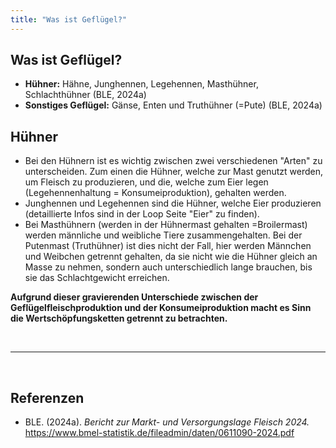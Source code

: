 ```yaml
---
title: "Was ist Geflügel?"
---
```



## Was ist Geflügel?
- **Hühner:** Hähne, Junghennen, Legehennen, Masthühner, Schlachthühner (BLE, 2024a)
- **Sonstiges Geflügel:** Gänse, Enten und Truthühner (=Pute) (BLE, 2024a)


## Hühner
- Bei den Hühnern ist es wichtig zwischen zwei verschiedenen "Arten" zu unterscheiden. Zum einen die Hühner, welche zur Mast genutzt werden, um Fleisch zu produzieren, und die, welche zum Eier legen (Legehennenhaltung = Konsumeiproduktion), gehalten werden. 
- Junghennen und Legehennen sind die Hühner, welche Eier produzieren (detaillierte Infos sind in der Loop Seite "Eier" zu finden).
- Bei Masthühnern (werden in der Hühnermast gehalten =Broilermast) werden männliche und weibliche Tiere zusammengehalten. Bei der Putenmast (Truthühner) ist dies nicht der Fall, hier werden Männchen und Weibchen getrennt gehalten, da sie nicht wie die Hühner gleich an Masse zu nehmen, sondern auch unterschiedlich lange brauchen, bis sie das Schlachtgewicht erreichen.

**Aufgrund dieser gravierenden Unterschiede zwischen der Geflügelfleischproduktion und der Konsumeiproduktion macht es Sinn die Wertschöpfungsketten getrennt zu betrachten.**



<br>

---

<br> 

## Referenzen
- BLE. (2024a). *Bericht zur Markt- und Versorgungslage Fleisch 2024.* <https://www.bmel-statistik.de/fileadmin/daten/0611090-2024.pdf>
